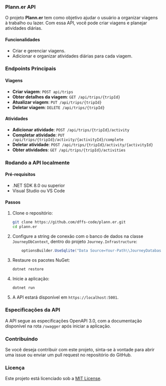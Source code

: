 ### Plann.er API

O projeto **Plann.er** tem como objetivo ajudar o usuário a organizar viagens à trabalho ou lazer. Com essa API, você pode criar viagens e planejar atividades diárias.

#### Funcionalidades

- Criar e gerenciar viagens.
- Adicionar e organizar atividades diárias para cada viagem.

### Endpoints Principais

#### Viagens
- **Criar viagem**: `POST api/trips`
- **Obter detalhes da viagem**: `GET /api/trips/{tripId}`
- **Atualizar viagem**: `PUT /api/trips/{tripId}`
- **Deletar viagem**: `DELETE /api/trips/{tripId}`

#### Atividades
- **Adicionar atividade**: `POST /api/trips/{tripId}/activity`
- **Completar atividade**: `PUT /api/trips/{tripId}/activity/{activityId}/complete`
- **Deletar atividade**: `POST /api/trips/{tripId}/activity/{activityId}`
- **Obter atividades**: `GET /api/trips/{tripId}/activities`

### Rodando a API localmente

#### Pré-requisitos

- .NET SDK 8.0 ou superior
- Visual Studio ou VS Code

#### Passos

1. Clone o repositório:
    ```bash
    git clone https://github.com/dffs-code/plann.er.git
    cd plann.er
    ```

2. Configure a string de conexão com o banco de dados na classe `JourneyDbContext`, dentro do projeto `Journey.Infrastructure`:

    ```csharp
        optionsBuilder.UseSqlite("Data Source=Your-Path\\JourneyDatabase.db");
    ```

3. Restaure os pacotes NuGet:
    ```bash
    dotnet restore
    ```

4. Inicie a aplicação:
    ```bash
    dotnet run
    ```

5. A API estará disponível em `https://localhost:5001`.

### Especificações da API

A API segue as especificações OpenAPI 3.0, com a documentação disponível na rota `/swagger` após iniciar a aplicação.

### Contribuindo

Se você deseja contribuir com este projeto, sinta-se à vontade para abrir uma issue ou enviar um pull request no repositório do GitHub.

### Licença

Este projeto está licenciado sob a [MIT License](LICENSE).